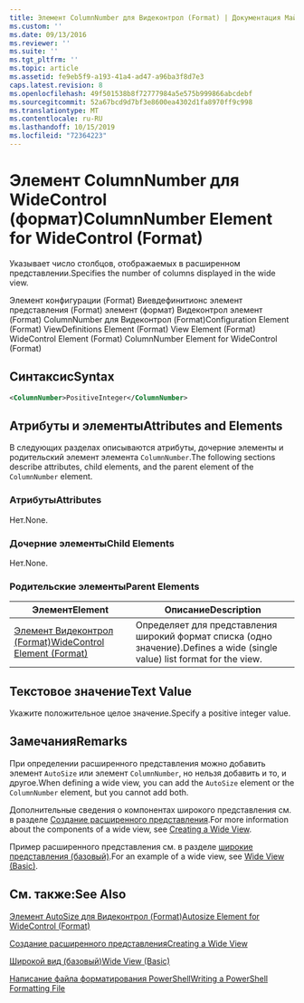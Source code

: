 ```yaml
---
title: Элемент ColumnNumber для Видеконтрол (Format) | Документация Майкрософт
ms.custom: ''
ms.date: 09/13/2016
ms.reviewer: ''
ms.suite: ''
ms.tgt_pltfrm: ''
ms.topic: article
ms.assetid: fe9eb5f9-a193-41a4-ad47-a96ba3f8d7e3
caps.latest.revision: 8
ms.openlocfilehash: 49f501538b8f72777984a5e575b999866abcdebf
ms.sourcegitcommit: 52a67bcd9d7bf3e8600ea4302d1fa8970ff9c998
ms.translationtype: MT
ms.contentlocale: ru-RU
ms.lasthandoff: 10/15/2019
ms.locfileid: "72364223"
---
```

# <a name="columnnumber-element-for-widecontrol-format"></a><span data-ttu-id="b07d4-102">Элемент ColumnNumber для WideControl (формат)</span><span class="sxs-lookup"><span data-stu-id="b07d4-102">ColumnNumber Element for WideControl (Format)</span></span>

<span data-ttu-id="b07d4-103">Указывает число столбцов, отображаемых в расширенном представлении.</span><span class="sxs-lookup"><span data-stu-id="b07d4-103">Specifies the number of columns displayed in the wide view.</span></span>

<span data-ttu-id="b07d4-104">Элемент конфигурации (Format) Виевдефинитионс элемент представления (Format) элемент (формат) Видеконтрол элемент (Format) ColumnNumber для Видеконтрол (Format)</span><span class="sxs-lookup"><span data-stu-id="b07d4-104">Configuration Element (Format) ViewDefinitions Element (Format) View Element (Format) WideControl Element (Format) ColumnNumber Element for WideControl (Format)</span></span>

## <a name="syntax"></a><span data-ttu-id="b07d4-105">Синтаксис</span><span class="sxs-lookup"><span data-stu-id="b07d4-105">Syntax</span></span>

```xml
<ColumnNumber>PositiveInteger</ColumnNumber>
```

## <a name="attributes-and-elements"></a><span data-ttu-id="b07d4-106">Атрибуты и элементы</span><span class="sxs-lookup"><span data-stu-id="b07d4-106">Attributes and Elements</span></span>

<span data-ttu-id="b07d4-107">В следующих разделах описываются атрибуты, дочерние элементы и родительский элемент элемента `ColumnNumber`.</span><span class="sxs-lookup"><span data-stu-id="b07d4-107">The following sections describe attributes, child elements, and the parent element of the `ColumnNumber` element.</span></span>

### <a name="attributes"></a><span data-ttu-id="b07d4-108">Атрибуты</span><span class="sxs-lookup"><span data-stu-id="b07d4-108">Attributes</span></span>

<span data-ttu-id="b07d4-109">Нет.</span><span class="sxs-lookup"><span data-stu-id="b07d4-109">None.</span></span>

### <a name="child-elements"></a><span data-ttu-id="b07d4-110">Дочерние элементы</span><span class="sxs-lookup"><span data-stu-id="b07d4-110">Child Elements</span></span>

<span data-ttu-id="b07d4-111">Нет.</span><span class="sxs-lookup"><span data-stu-id="b07d4-111">None.</span></span>

### <a name="parent-elements"></a><span data-ttu-id="b07d4-112">Родительские элементы</span><span class="sxs-lookup"><span data-stu-id="b07d4-112">Parent Elements</span></span>

|<span data-ttu-id="b07d4-113">Элемент</span><span class="sxs-lookup"><span data-stu-id="b07d4-113">Element</span></span>|<span data-ttu-id="b07d4-114">Описание</span><span class="sxs-lookup"><span data-stu-id="b07d4-114">Description</span></span>|
|-------------|-----------------|
|[<span data-ttu-id="b07d4-115">Элемент Видеконтрол (Format)</span><span class="sxs-lookup"><span data-stu-id="b07d4-115">WideControl Element (Format)</span></span>](./widecontrol-element-format.md)|<span data-ttu-id="b07d4-116">Определяет для представления широкий формат списка (одно значение).</span><span class="sxs-lookup"><span data-stu-id="b07d4-116">Defines a wide (single value) list format for the view.</span></span>|

## <a name="text-value"></a><span data-ttu-id="b07d4-117">Текстовое значение</span><span class="sxs-lookup"><span data-stu-id="b07d4-117">Text Value</span></span>

<span data-ttu-id="b07d4-118">Укажите положительное целое значение.</span><span class="sxs-lookup"><span data-stu-id="b07d4-118">Specify a positive integer value.</span></span>

## <a name="remarks"></a><span data-ttu-id="b07d4-119">Замечания</span><span class="sxs-lookup"><span data-stu-id="b07d4-119">Remarks</span></span>

<span data-ttu-id="b07d4-120">При определении расширенного представления можно добавить элемент `AutoSize` или элемент `ColumnNumber`, но нельзя добавить и то, и другое.</span><span class="sxs-lookup"><span data-stu-id="b07d4-120">When defining a wide view, you can add the `AutoSize` element or the `ColumnNumber` element, but you cannot add both.</span></span>

<span data-ttu-id="b07d4-121">Дополнительные сведения о компонентах широкого представления см. в разделе [Создание расширенного представления](./creating-a-wide-view.md).</span><span class="sxs-lookup"><span data-stu-id="b07d4-121">For more information about the components of a wide view, see [Creating a Wide View](./creating-a-wide-view.md).</span></span>

<span data-ttu-id="b07d4-122">Пример расширенного представления см. в разделе [широкие представления (базовый)](./wide-view-basic.md).</span><span class="sxs-lookup"><span data-stu-id="b07d4-122">For an example of a wide view, see [Wide View (Basic)](./wide-view-basic.md).</span></span>

## <a name="see-also"></a><span data-ttu-id="b07d4-123">См. также:</span><span class="sxs-lookup"><span data-stu-id="b07d4-123">See Also</span></span>

[<span data-ttu-id="b07d4-124">Элемент AutoSize для Видеконтрол (Format)</span><span class="sxs-lookup"><span data-stu-id="b07d4-124">Autosize Element for WideControl (Format)</span></span>](./autosize-element-for-widecontrol-format.md)

[<span data-ttu-id="b07d4-125">Создание расширенного представления</span><span class="sxs-lookup"><span data-stu-id="b07d4-125">Creating a Wide View</span></span>](./creating-a-wide-view.md)

[<span data-ttu-id="b07d4-126">Широкой вид (базовый)</span><span class="sxs-lookup"><span data-stu-id="b07d4-126">Wide View (Basic)</span></span>](./wide-view-basic.md)

[<span data-ttu-id="b07d4-127">Написание файла форматирования PowerShell</span><span class="sxs-lookup"><span data-stu-id="b07d4-127">Writing a PowerShell Formatting File</span></span>](./writing-a-powershell-formatting-file.md)
